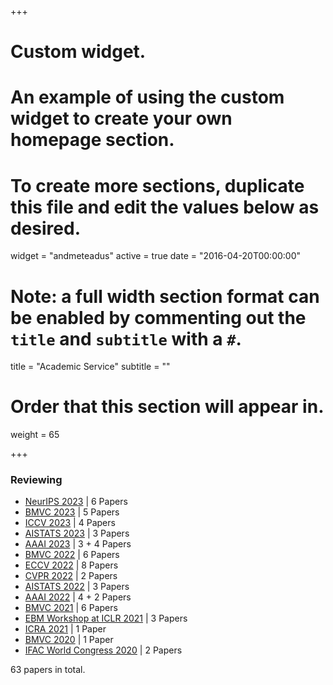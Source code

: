 +++
# Custom widget.
# An example of using the custom widget to create your own homepage section.
# To create more sections, duplicate this file and edit the values below as desired.
widget = "andmeteadus"
active = true
date = "2016-04-20T00:00:00"

# Note: a full width section format can be enabled by commenting out the `title` and `subtitle` with a `#`.
title = "Academic Service"
subtitle = ""

# Order that this section will appear in.
weight = 65

+++

### Reviewing

* [NeurIPS 2023](https://nips.cc/Conferences/2023) | 6 Papers
* [BMVC 2023](https://bmvc2023.org/) | 5 Papers
* [ICCV 2023](https://iccv2023.thecvf.com/) | 4 Papers
* [AISTATS 2023](http://aistats.org/aistats2023/) | 3 Papers
* [AAAI 2023](https://aaai.org/Conferences/AAAI-23/) | 3 + 4 Papers
* [BMVC 2022](https://bmvc2022.org/) | 6 Papers
* [ECCV 2022](https://eccv2022.ecva.net/) | 8 Papers
* [CVPR 2022](https://cvpr2022.thecvf.com/) | 2 Papers
* [AISTATS 2022](http://aistats.org/aistats2022/) | 3 Papers
* [AAAI 2022](https://aaai.org/Conferences/AAAI-22/) | 4 + 2 Papers
* [BMVC 2021](https://www.bmvc2021-virtualconference.com/) | 6 Papers
* [EBM Workshop at ICLR 2021](https://sites.google.com/view/ebm-workshop-iclr2021) | 3 Papers
* [ICRA 2021](https://www.ieee-ras.org/about-ras/ras-calendar/upcoming-ras-events/event/1920-icra-2021) | 1 Paper
* [BMVC 2020](https://www.bmvc2020-conference.com/) | 1 Paper
* [IFAC World Congress 2020](https://www.ifac2020.org/) | 2 Papers

63 papers in total.
